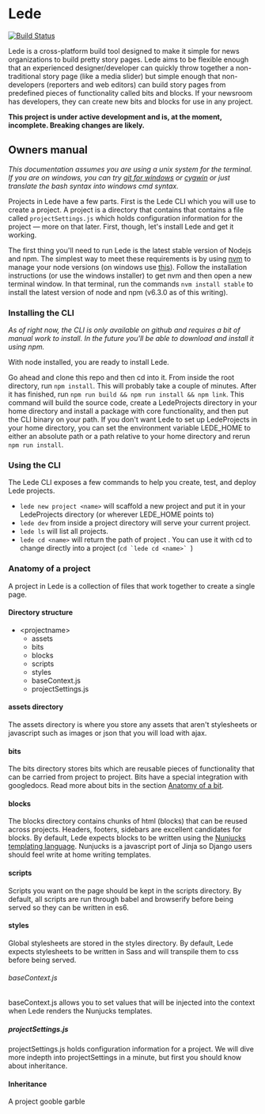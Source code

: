 # Lede
[![Build Status](https://travis-ci.org/tbtimes/ledeTwo.svg?branch=master)](https://travis-ci.org/tbtimes/ledeTwo)

Lede is a cross-platform build tool designed to make it simple for news organizations to build pretty story pages. Lede aims to be flexible enough that an experienced designer/developer can quickly throw together a non-traditional story page (like a media slider) but simple enough that non-developers (reporters and web editors) can build story pages from predefined pieces of functionality called bits and blocks. If your newsroom has developers, they can create new bits and blocks for use in any project.

__This project is under active development and is, at the moment, incomplete. Breaking changes are likely.__

## Owners manual
_This documentation assumes you are using a unix system for the terminal. If you are on windows, you can try [git for windows](https://git-for-windows.github.io/) or [cygwin](https://www.cygwin.com/) or just translate the bash syntax into windows cmd syntax._

Projects in Lede have a few parts. First is the Lede CLI which you will use to create a project. A project is a directory that contains that contains a file called `projectSettings.js` which holds configuration information for the project — more on that later. First, though, let's install Lede and get it working.

The first thing you'll need to run Lede is the latest stable version of Nodejs and npm. The simplest way to meet these requirements is by using [nvm](https://github.com/creationix/nvm) to manage your node versions (on windows use [this](https://github.com/coreybutler/nvm-windows)). Follow the installation instructions (or use the windows installer) to get nvm and then open a new terminal window. In that terminal, run the commands `nvm install stable` to install the latest version of node and npm (v6.3.0 as of this writing).

### Installing the CLI
_As of right now, the CLI is only available on github and requires a bit of manual work to install. In the future you'll be able to download and install it using npm._

With node installed, you are ready to install Lede.

Go ahead and clone this repo and then cd into it. From inside the root directory, run `npm install`. This will probably take a couple of minutes. After it has finished, run `npm run build && npm run install && npm link`. This command will build the source code, create a LedeProjects directory in your home directory and install a package with core functionality, and then put the CLI binary on your path. If you don't want Lede to set up LedeProjects in your home directory, you can set the environment variable LEDE_HOME to either an absolute path or a path relative to your home directory and rerun `npm run install`.

### Using the CLI
The Lede CLI exposes a few commands to help you create, test, and deploy Lede projects.

* `lede new project <name>` will scaffold a new project and put it in your LedeProjects directory (or wherever LEDE_HOME points to)
* `lede dev` from inside a project directory will serve your current project.
* `lede ls` will list all projects.
* `lede cd <name>` will return the path of project <name>. You can use it with cd to change directly into a project (``cd `lede cd <name>` ``)

### Anatomy of a project
A project in Lede is a collection of files that work together to create a single page.

#### Directory structure
* \<projectname\>
    * assets
    * bits
    * blocks
    * scripts
    * styles
    * baseContext.js
    * projectSettings.js

#### assets directory
The assets directory is where you store any assets that aren't stylesheets or javascript such as images or json that you will load with ajax.

#### bits
The bits directory stores bits which are reusable pieces of functionality that can be carried from project to project. Bits have a special integration with googledocs. Read more about bits in the section [Anatomy of a bit](#anatomy-of-a-bit).

#### blocks
The blocks directory contains chunks of html (blocks) that can be reused across projects. Headers, footers, sidebars are excellent candidates for blocks. By default, Lede expects blocks to be written using the [Nunjucks templating language](https://mozilla.github.io/nunjucks/). Nunjucks is a javascript port of Jinja so Django users should feel write at home writing templates.

#### scripts
Scripts you want on the page should be kept in the scripts directory. By default, all scripts are run through babel and browserify before being served so they can be written in es6.

#### styles
Global stylesheets are stored in the styles directory. By default, Lede expects stylesheets to be written in Sass and will transpile them to css before being served.

###### baseContext.js
baseContext.js allows you to set values that will be injected into the context when Lede renders the Nunjucks templates.

##### projectSettings.js
projectSettings.js holds configuration information for a project. We will dive more indepth into projectSettings in a minute, but first you should know about inheritance.

#### Inheritance
A project gooble garble